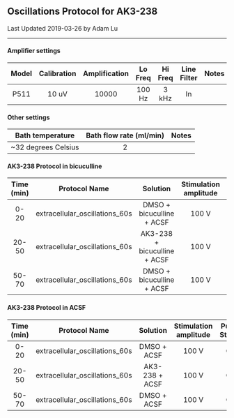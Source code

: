 ## Oscillations Protocol for AK3-238

Last Updated 2019-03-26 by Adam Lu

***

#### Amplifier settings

| Model | Calibration | Amplification | Lo Freq  |  Hi Freq  | Line Filter | Notes |
| :---: | :---------: | :-----------: | :------: | :-------: | :---------: | :---: |
| P511  |    10 uV    |     10000     | 100 Hz  |  3 kHz  |     In      |       |

#### Other settings

|  Bath temperature   | Bath flow rate (ml/min) | Notes |
| :-----------------: | :---------------------: | :---: |
| ~32 degrees Celsius |            2            |       |

#### AK3-238 Protocol in bicuculline

| Time (min) |         Protocol Name          |             Solution              | Stimulation amplitude | Pump Status | Notes |
| :--------: | :----------------------------: | :-------------------------------: | :-------------------: | :---------: | :---: |
|    0-20    | extracellular_oscillations_60s |       DMSO + bicuculline + ACSF       |         100 V         |     On      |       |
|   20-50   | extracellular_oscillations_60s | AK3-238 + bicuculline + ACSF |         100 V         |     On      |       |
|   50-70   | extracellular_oscillations_60s |       DMSO + bicuculline + ACSF       |         100 V         |     On      |       |

#### AK3-238 Protocol in ACSF

| Time (min) |         Protocol Name          |             Solution              | Stimulation amplitude | Pump Status | Notes |
| :--------: | :----------------------------: | :-------------------------------: | :-------------------: | :---------: | :---: |
|    0-20    | extracellular_oscillations_60s |       DMSO + ACSF       |         100 V         |     On      |       |
| 20-50 | extracellular_oscillations_60s | AK3-238 + ACSF |         100 V         |     On      |       |
|   50-70   | extracellular_oscillations_60s |       DMSO + ACSF       |         100 V         |     On      |       |
